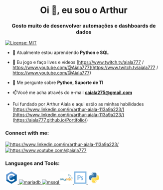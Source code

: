 <h1 align="center">Oi 👋, eu sou o Arthur</h1>
<h3 align="center">Gosto muito de desenvolver automações e dashboards de dados</h3>

[![License: MIT](https://img.shields.io/badge/License-MIT-yellow.svg)](https://github.com/Aiala777/Aiala777/blob/main/LICENCE)

- 🌱 Atualmente estou aprendendo **Python e SQL**

- 📝 Eu jogo e faço lives e vídeos [https://www.twitch.tv/aiala777 / https://www.youtube.com/@Aiala777](https://www.twitch.tv/aiala777 / https://www.youtube.com/@Aiala777)

- 💬 Me pergunte sobre **Python, Suporte de TI**

- 📫Você me acha através do e-mail **caiala275@gmail.com**

- Fui fundado por Arthur Aiala e aqui estão as minhas habilidades [https://www.linkedin.com/in/arthur-aiala-113a9a223/](https://www.linkedin.com/in/arthur-aiala-113a9a223/) (https://aiala777.github.io/Portifolio/)

<h3 align="left">Connect with me:</h3>
<p align="left">
<a href="https://linkedin.com/in/https://www.linkedin.com/in/arthur-aiala-113a9a223/" target="blank"><img align="center" src="https://raw.githubusercontent.com/rahuldkjain/github-profile-readme-generator/master/src/images/icons/Social/linked-in-alt.svg" alt="https://www.linkedin.com/in/arthur-aiala-113a9a223/" height="30" width="40" /></a>
<a href="https://www.youtube.com/c/https://www.youtube.com/@aiala777" target="blank"><img align="center" src="https://raw.githubusercontent.com/rahuldkjain/github-profile-readme-generator/master/src/images/icons/Social/youtube.svg" alt="https://www.youtube.com/@aiala777" height="30" width="40" /></a>
</p>

<h3 align="left">Languages and Tools:</h3>
<p align="left"> <a href="https://www.cprogramming.com/" target="_blank" rel="noreferrer"> <img src="https://raw.githubusercontent.com/devicons/devicon/master/icons/c/c-original.svg" alt="c" width="40" height="40"/> </a> <a href="https://mariadb.org/" target="_blank" rel="noreferrer"> <img src="https://www.vectorlogo.zone/logos/mariadb/mariadb-icon.svg" alt="mariadb" width="40" height="40"/> </a> <a href="https://www.microsoft.com/en-us/sql-server" target="_blank" rel="noreferrer"> <img src="https://www.svgrepo.com/show/303229/microsoft-sql-server-logo.svg" alt="mssql" width="40" height="40"/> </a> <a href="https://www.mysql.com/" target="_blank" rel="noreferrer"> <img src="https://raw.githubusercontent.com/devicons/devicon/master/icons/mysql/mysql-original-wordmark.svg" alt="mysql" width="40" height="40"/> </a> <a href="https://www.photoshop.com/en" target="_blank" rel="noreferrer"> <img src="https://raw.githubusercontent.com/devicons/devicon/master/icons/photoshop/photoshop-line.svg" alt="photoshop" width="40" height="40"/> </a> <a href="https://www.python.org" target="_blank" rel="noreferrer"> <img src="https://raw.githubusercontent.com/devicons/devicon/master/icons/python/python-original.svg" alt="python" width="40" height="40"/> </a> </p>


<!--
**Aiala777/Aiala777** is a ✨ _special_ ✨ repository because its `README.md` (this file) appears on your GitHub profile.

Here are some ideas to get you started:

- 🔭 I’m currently working on ...
- 🌱 I’m currently learning ...
- 👯 I’m looking to collaborate on ...
- 🤔 I’m looking for help with ...
- 💬 Ask me about ...
- 📫 How to reach me: ...
- 😄 Pronouns: ...
- ⚡ Fun fact: ...
-->
